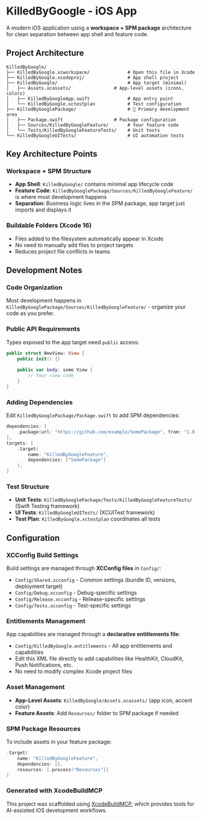 # KilledByGoogle - iOS App

A modern iOS application using a **workspace + SPM package** architecture for clean separation between app shell and feature code.

## Project Architecture

```
KilledByGoogle/
├── KilledByGoogle.xcworkspace/              # Open this file in Xcode
├── KilledByGoogle.xcodeproj/                # App shell project
├── KilledByGoogle/                          # App target (minimal)
│   ├── Assets.xcassets/                # App-level assets (icons, colors)
│   ├── KilledByGoogleApp.swift              # App entry point
│   └── KilledByGoogle.xctestplan            # Test configuration
├── KilledByGooglePackage/                   # 🚀 Primary development area
│   ├── Package.swift                   # Package configuration
│   ├── Sources/KilledByGoogleFeature/       # Your feature code
│   └── Tests/KilledByGoogleFeatureTests/    # Unit tests
└── KilledByGoogleUITests/                   # UI automation tests
```

## Key Architecture Points

### Workspace + SPM Structure
- **App Shell**: `KilledByGoogle/` contains minimal app lifecycle code
- **Feature Code**: `KilledByGooglePackage/Sources/KilledByGoogleFeature/` is where most development happens
- **Separation**: Business logic lives in the SPM package, app target just imports and displays it

### Buildable Folders (Xcode 16)
- Files added to the filesystem automatically appear in Xcode
- No need to manually add files to project targets
- Reduces project file conflicts in teams

## Development Notes

### Code Organization
Most development happens in `KilledByGooglePackage/Sources/KilledByGoogleFeature/` - organize your code as you prefer.

### Public API Requirements
Types exposed to the app target need `public` access:
```swift
public struct NewView: View {
    public init() {}
    
    public var body: some View {
        // Your view code
    }
}
```

### Adding Dependencies
Edit `KilledByGooglePackage/Package.swift` to add SPM dependencies:
```swift
dependencies: [
    .package(url: "https://github.com/example/SomePackage", from: "1.0.0")
],
targets: [
    .target(
        name: "KilledByGoogleFeature",
        dependencies: ["SomePackage"]
    ),
]
```

### Test Structure
- **Unit Tests**: `KilledByGooglePackage/Tests/KilledByGoogleFeatureTests/` (Swift Testing framework)
- **UI Tests**: `KilledByGoogleUITests/` (XCUITest framework)
- **Test Plan**: `KilledByGoogle.xctestplan` coordinates all tests

## Configuration

### XCConfig Build Settings
Build settings are managed through **XCConfig files** in `Config/`:
- `Config/Shared.xcconfig` - Common settings (bundle ID, versions, deployment target)
- `Config/Debug.xcconfig` - Debug-specific settings  
- `Config/Release.xcconfig` - Release-specific settings
- `Config/Tests.xcconfig` - Test-specific settings

### Entitlements Management
App capabilities are managed through a **declarative entitlements file**:
- `Config/KilledByGoogle.entitlements` - All app entitlements and capabilities
- Edit this XML file directly to add capabilities like HealthKit, CloudKit, Push Notifications, etc.
- No need to modify complex Xcode project files

### Asset Management
- **App-Level Assets**: `KilledByGoogle/Assets.xcassets/` (app icon, accent color)
- **Feature Assets**: Add `Resources/` folder to SPM package if needed

### SPM Package Resources
To include assets in your feature package:
```swift
.target(
    name: "KilledByGoogleFeature",
    dependencies: [],
    resources: [.process("Resources")]
)
```

### Generated with XcodeBuildMCP
This project was scaffolded using [XcodeBuildMCP](https://github.com/cameroncooke/XcodeBuildMCP), which provides tools for AI-assisted iOS development workflows.